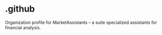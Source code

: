 # .github
Organization profile for MarketAssistants – a suite specialized assistants for financial analysis.

